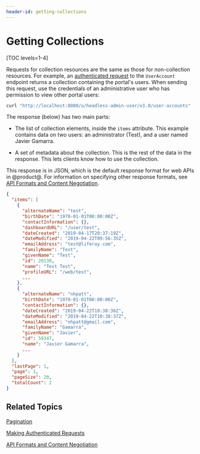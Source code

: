 ```yaml
---
header-id: getting-collections
---
```


# Getting Collections

[TOC levels=1-4]

Requests for collection resources are the same as those for non-collection 
resources. For example, an 
[authenticated request](/docs/7-2/frameworks/-/knowledge_base/f/making-authenticated-requests) 
to the `UserAccount` endpoint returns a collection containing the portal's 
users. When sending this request, use the credentials of an administrative user 
who has permission to view other portal users: 

```bash
curl "http://localhost:8080/o/headless-admin-user/v1.0/user-accounts"  -u 'test@liferay.com:test'
```

The response (below) has two main parts: 

-   The list of collection elements, inside the `items` attribute. This example 
    contains data on two users: an administrator (Test), and a user named Javier 
    Gamarra. 

-   A set of metadata about the collection. This is the rest of the data in the 
    response. This lets clients know how to use the collection. 

This response is in JSON, which is the default response format for web APIs in 
@product@. For information on specifying other response formats, see 
[API Formats and Content Negotiation](/docs/7-2/frameworks/-/knowledge_base/f/api-formats-and-content-negotiation). 

```json
{
  "items": [
    {
      "alternateName": "test",
      "birthDate": "1970-01-01T00:00:00Z",
      "contactInformation": {},
      "dashboardURL": "/user/test",
      "dateCreated": "2019-04-17T20:37:19Z",
      "dateModified": "2019-04-22T09:56:35Z",
      "emailAddress": "test@liferay.com",
      "familyName": "Test",
      "givenName": "Test",
      "id": 20130,
      "name": "Test Test",
      "profileURL": "/web/test",
      ...
    },
    {
      "alternateName": "nhpatt",
      "birthDate": "1970-01-01T00:00:00Z",
      "contactInformation": {},
      "dateCreated": "2019-04-22T10:38:36Z",
      "dateModified": "2019-04-22T10:38:37Z",
      "emailAddress": "nhpatt@gmail.com",
      "familyName": "Gamarra",
      "givenName": "Javier",
      "id": 59347,
      "name": "Javier Gamarra",
      ...
    }
  ],
  "lastPage": 1,
  "page": 1,
  "pageSize": 20,
  "totalCount": 2
}
```

## Related Topics

[Pagination](/docs/7-2/frameworks/-/knowledge_base/f/pagination)

[Making Authenticated Requests](/docs/7-2/frameworks/-/knowledge_base/f/making-authenticated-requests)

[API Formats and Content Negotiation](/docs/7-2/frameworks/-/knowledge_base/f/api-formats-and-content-negotiation)

